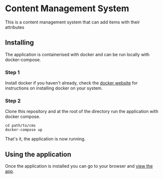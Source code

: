 # Content Management System

This is a content management system that can add items with their attributes

## Installing

The application is containerised with docker and can be run locally with docker-compose.

### Step 1

Install docker if you haven't already, check the [docker website](https://docs.docker.com/install/) for instructions on installing docker on your system.

### Step 2

Clone this repository and at the root of the directory run the application with docker compose.

```
cd path/to/cms
docker-compose up
```

That's it, the application is now running.

## Using the application

Once the application is installed you can go to your browser and [view the app](`http://localhost:2345`).

